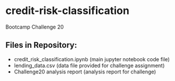 # credit-risk-classification
Bootcamp Challenge 20

## Files in Repository:
* credit_risk_classification.ipynb (main jupyter notebook code file)
* lending_data.csv (data file provided for challenge assignment)
* Challenge20 analysis report (analysis report for challenge)
